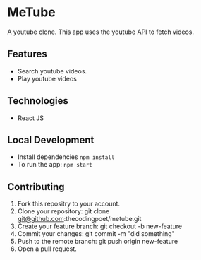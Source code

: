 # MeTube

A youtube clone. This app uses the youtube API to fetch videos.

## Features
- Search youtube videos.
- Play youtube videos

## Technologies

- React JS

## Local Development

- Install dependencies `npm install`
- To run the app: `npm start`

## Contributing

1. Fork this repositry to your account.
2. Clone your repository: git clone git@github.com:thecodingpoet/metube.git
3. Create your feature branch: git checkout -b new-feature
4. Commit your changes: git commit -m "did something"
5. Push to the remote branch: git push origin new-feature
6. Open a pull request.
